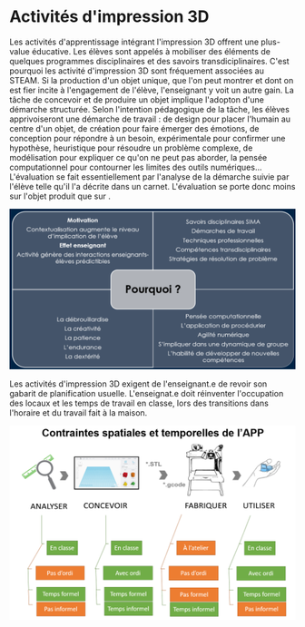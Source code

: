 # Activités d'impression 3D

Les activités d'apprentissage intégrant l'impression 3D offrent une plus-value éducative. Les élèves sont appelés à mobiliser des éléments de quelques programmes disciplinaires et des savoirs transdiciplinaires. C'est pourquoi les activité d'impression 3D sont fréquement associées au STEAM. Si la production d'un objet unique, que l'on peut montrer et dont on est fier incite à l'engagement de l'élève, l'enseignant y voit un autre gain. La tâche de concevoir et de produire un objet implique l'adopton d'une démarche structurée. Selon l'intention pédagogique de la tâche, les élèves apprivoiseront  une démarche de travail : de design pour placer l'humain au centre d'un objet, de création pour faire émerger des émotions, de conception pour répondre à un besoin, expérimentale pour confirmer une hypothèse, heuristique pour résoudre un problème complexe, de modélisation pour expliquer ce qu'on ne peut pas aborder, la pensée computationnel pour contourner les limites des outils numériques... L'évaluation se fait essentiellement par l'analyse de la démarche suivie par l'élève telle qu'il l'a décrite dans un carnet. L'évaluation se porte donc moins sur l'objet produit que sur .

![](/assets/PlusValue3D.png)

Les activités d'impression 3D exigent de l'enseignant.e de revoir son gabarit de planification usuelle. L'enseignat.e doit réinventer l'occupation des locaux et les temps de travail en classe, lors des transitions dans l'horaire et du travail fait à la maison. 

![](/assets/ScenarioGeneraleImpression3D.png)


